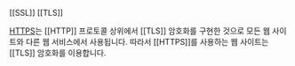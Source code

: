 [[SSL]]
[[TLS]]


[HTTPS](https://www.cloudflare.com/learning/ssl/what-is-https/)는 [[HTTP]] 프로토콜 상위에서 [[TLS]] 암호화를 구현한 것으로 모든 웹 사이트와 다른 웹 서비스에서 사용됩니다. 따라서 [[HTTPS]]를 사용하는 웹 사이트는 [[TLS]] 암호화를 이용합니다.
